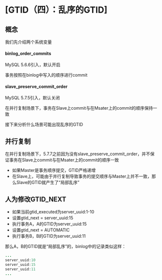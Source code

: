 

# [GTID（四）：乱序的GTID]

## 概念

我们先介绍两个系统变量

#### binlog\_order\_commits

MySQL 5.6.6引入，默认开启

事务按照在binlog中写入的顺序进行commit

#### slave\_preserve\_commit\_order

MySQL 5.7.5引入，默认关闭

在并行复制场景下，事务在Slave上commit与在Msater上的commit的顺序保持一致

接下来分析什么场景可能出现乱序的GTID

## 并行复制

在并行复制场景下，5.7.7之前因为没有slave\_preserve\_commit\_order，并不保证事务在Slave上commit与在Msater上的commit的顺序一致

*   如果Master是事务顺序提交，GTID严格递增
*   在Slave上，可能由于并行复制导致事务的提交顺序与Master上并不一致，那么Slave的GTID就产生了“局部乱序”

## 人为修改GTID\_NEXT

*   如果当前gtid\_executed为server\_uuid:1-10
*   设置gtid\_next = server\_uuid:15
*   执行事务A，A的GTID为server\_uuid:15
*   设置gtid\_next = AUTOMATIC
*   执行事务B，B的GTID为server\_uuid:11

那么A，B的GTID就是“局部乱序”的，binlog中的记录类似这样：

```java
...
server_uuid:10
server_uuid:15
server_uuid:11
...
```



